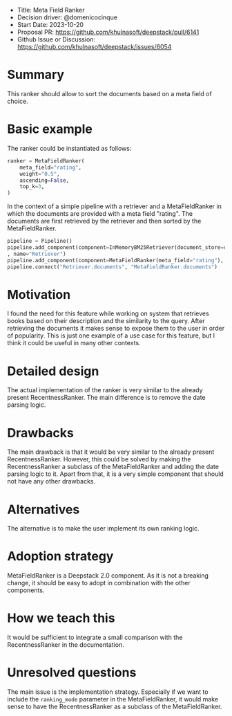 - Title: Meta Field Ranker
- Decision driver: @domenicocinque
- Start Date: 2023-10-20
- Proposal PR: https://github.com/khulnasoft/deepstack/pull/6141
- Github Issue or Discussion: https://github.com/khulnasoft/deepstack/issues/6054

# Summary

This ranker should allow to sort the documents based on a meta field of choice.

# Basic example

The ranker could be instantiated as follows:

``` python
ranker = MetaFieldRanker(
    meta_field="rating",
    weight="0.5",
    ascending=False,
    top_k=3,
)
```
In the context of a simple pipeline with a retriever and a MetaFieldRanker in which
the documents are provided with a meta field "rating". The documents are first retrieved by the retriever and
then sorted by the MetaFieldRanker.

``` python
pipeline = Pipeline()
pipeline.add_component(component=InMemoryBM25Retriever(document_store=document_store, top_k=20)
, name="Retriever")
pipeline.add_component(component=MetaFieldRanker(meta_field="rating"), name="Ranker")
pipeline.connect("Retriever.documents", "MetaFieldRanker.documents")
```

# Motivation

I found the need for this feature while working on system that retrieves books based on their description and the
similarity to the query. After retrieving the documents it makes sense to expose them to the user in order of popularity.
This is just one example of a use case for this feature, but I think it could be useful in many other contexts.

# Detailed design

The actual implementation of the ranker is very similar to the already present RecentnessRanker. The main difference
is to remove the date parsing logic.

# Drawbacks

The main drawback is that it would be very similar to the already present RecentnessRanker. However, this could be
solved by making the RecentnessRanker a subclass of the MetaFieldRanker and adding the date parsing logic to it.
Apart from that, it is a very simple component that should not have any other drawbacks.

# Alternatives

The alternative is to make the user implement its own ranking logic.

# Adoption strategy

MetaFieldRanker is a Deepstack 2.0 component. As it is not a breaking change, it should be easy to adopt in combination with the other components.

# How we teach this

It would be sufficient to integrate a small comparison with the RecentnessRanker in the documentation.


# Unresolved questions

The main issue is the implementation strategy. Especially if we want to include the `ranking_mode` parameter in the
MetaFieldRanker, it would make sense to have the RecentnessRanker as a subclass of the MetaFieldRanker.
